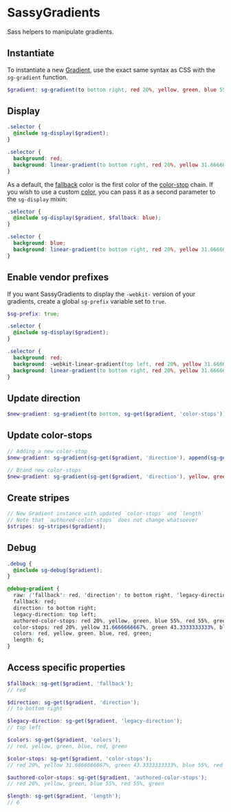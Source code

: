 SassyGradients
==============

Sass helpers to manipulate gradients.

## Instantiate

To instantiate a new [Gradient](https://github.com/KittyGiraudel/SassyGradients/blob/master/TERMINOLOGY.md#gradient), use the exact same syntax as CSS with the `sg-gradient` function.

```scss
$gradient: sg-gradient(to bottom right, red 20%, yellow, green, blue 55%, red 55%, green);
```

## Display

```scss
.selector {
  @include sg-display($gradient);
}
```

```css
.selector {
  background: red;
  background: linear-gradient(to bottom right, red 20%, yellow 31.6666666667%, green 43.3333333333%, blue 55%, red 55%, green 100%);
}
```

As a default, the [fallback](https://github.com/KittyGiraudel/SassyGradients/blob/master/TERMINOLOGY.md#fallback) color is the first color of the [color-stop](https://github.com/KittyGiraudel/SassyGradients/blob/master/TERMINOLOGY.md#color-stop) chain. If you wish to use a custom [color](https://github.com/KittyGiraudel/SassyGradients/blob/master/TERMINOLOGY.md#color), you can pass it as a second parameter to the `sg-display` mixin:

```scss
.selector {
  @include sg-display($gradient, $fallback: blue);
}
```

```css
.selector {
  background: blue;
  background: linear-gradient(to bottom right, red 20%, yellow 31.6666666667%, green 43.3333333333%, blue 55%, red 55%, green 100%);
}
```

## Enable vendor prefixes

If you want SassyGradients to display the `-webkit-` version of your gradients, create a global `sg-prefix` variable set to `true`.

```scss
$sg-prefix: true;

.selector {
  @include sg-display($gradient);
}
```

```css
.selector {
  background: red;
  background: -webkit-linear-gradient(top left, red 20%, yellow 31.6666666667%, green 43.3333333333%, blue 55%, red 55%, green 100%);
  background: linear-gradient(to bottom right, red 20%, yellow 31.6666666667%, green 43.3333333333%, blue 55%, red 55%, green 100%);
}
```

## Update direction

```scss
$new-gradient: sg-gradient(to bottom, sg-get($gradient, 'color-stops'));
```

## Update color-stops

```scss
// Adding a new color-stop
$new-gradient: sg-gradient(sg-get($gradient, 'direction'), append(sg-get($gradient, 'authored-color-stops'), hotpink, comma)...);

// Brand new color-stops
$new-gradient: sg-gradient(sg-get($gradient, 'direction'), yellow, green, blue, purple, magenta);
```

## Create stripes

```scss
// New Gradient instance with updated `color-stops` and `length`
// Note that `authored-color-stops` does not change whatsoever
$stripes: sg-stripes($gradient);
```

## Debug

```scss
.debug {
  @include sg-debug($gradient);
}
```

```css
@debug-gradient {
  raw: ('fallback': red, 'direction': to bottom right, 'legacy-direction': top left, 'authored-color-stops': (red 20%, yellow, green, blue 55%, red 55%, green), 'color-stops': (red 20%, yellow 31.6666666667%, green 43.3333333333%, blue 55%, red 55%, green 100%), 'colors': (red, yellow, green, blue, red, green), 'length': 6);
  fallback: red;
  direction: to bottom right;
  legacy-direction: top left;
  authored-color-stops: red 20%, yellow, green, blue 55%, red 55%, green;
  color-stops: red 20%, yellow 31.6666666667%, green 43.3333333333%, blue 55%, red 55%, green 100%;
  colors: red, yellow, green, blue, red, green;
  length: 6;
}
```

## Access specific properties

```scss
$fallback: sg-get($gradient, 'fallback');
// red

$direction: sg-get($gradient, 'direction');
// to bottom right

$legacy-direction: sg-get($gradient, 'legacy-direction');
// top left

$colors: sg-get($gradient, 'colors');
// red, yellow, green, blue, red, green

$color-stops: sg-get($gradient, 'color-stops');
// red 20%, yellow 31.6666666667%, green 43.3333333333%, blue 55%, red 55%, green 100%

$authored-color-stops: sg-get($gradient, 'authored-color-stops');
// red 20%, yellow, green, blue 55%, red 55%, green

$length: sg-get($gradient, 'length');
// 6
```
